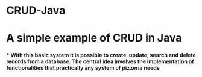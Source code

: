 # CRUD-Java
<h1>A simple example of CRUD in Java</h1>

<h4>* With this basic system it is possible to create, update, search and delete records from a database. The central idea involves the implementation of functionalities that practically any system of pizzeria needs</h4>
